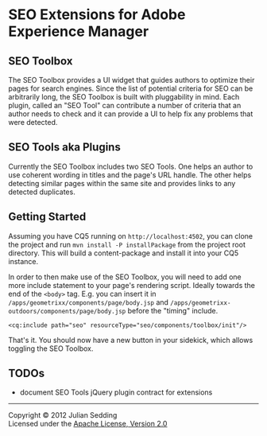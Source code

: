 # SEO Extensions for Adobe Experience Manager

## SEO Toolbox
The SEO Toolbox provides a UI widget that guides authors to optimize their pages for search engines. Since the list of potential criteria for SEO can be arbitrarily long, the SEO Toolbox is built with pluggability in mind. Each plugin, called an "SEO Tool" can contribute a number of criteria that an author needs to check and it can provide a UI to help fix any problems that were detected.

## SEO Tools aka Plugins
Currently the SEO Toolbox includes two SEO Tools. One helps an author to use coherent wording in titles and the page's URL handle. The other helps detecting similar pages within the same site and provides links to any detected duplicates.

## Getting Started
Assuming you have CQ5 running on `http://localhost:4502`, you can clone the project and run `mvn install -P installPackage` from the project root directory. This will build a content-package and install it into your CQ5 instance.

In order to then make use of the SEO Toolbox, you will need to add one more include statement to your page's rendering script. Ideally towards the end of the `<body>` tag. E.g. you can insert it in `/apps/geometrixx/components/page/body.jsp` and `/apps/geometrixx-outdoors/components/page/body.jsp` before the "timing" include.

    <cq:include path="seo" resourceType="seo/components/toolbox/init"/>

That's it. You should now have a new button in your sidekick, which allows toggling the SEO Toolbox.

## TODOs
* document SEO Tools jQuery plugin contract for extensions

---

Copyright © 2012 Julian Sedding  
Licensed under the [Apache License, Version 2.0][Apache]  

[Apache]: http://www.apache.org/licenses/LICENSE-2.0

